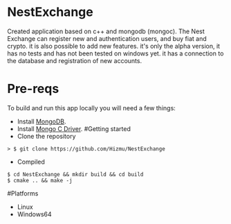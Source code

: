 # NestExchange
  Created application based on c++ and mongodb (mongoc).
The Nest Exchange can register new and authentication users, and buy fiat and crypto. it is also possible to add new features.
it's only the alpha version, it has no tests and has not been tested on windows yet. it has a connection to the database and registration of new accounts. 
# Pre-reqs
To build and run this app locally you will need a few things:
- Install  [MongoDB](https://www.mongodb.com/).
- Install  [Mongo C Driver](http://mongoc.org/).
#Getting started
- Clone the repository
```
> $ git clone https://github.com/Hizmu/NestExchange
```
- Compiled 
```
$ cd NestExchange && mkdir build && cd build
$ cmake .. && make -j
```
#Platforms
- Linux
- Windows64
